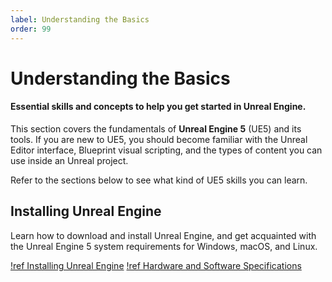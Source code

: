```yaml
---
label: Understanding the Basics
order: 99
---
```


# Understanding the Basics
#### Essential skills and concepts to help you get started in Unreal Engine.

This section covers the fundamentals of  **Unreal Engine 5**  (UE5) and its tools. If you are new to UE5, you should become familiar with the Unreal Editor interface, Blueprint visual scripting, and the types of content you can use inside an Unreal project.

Refer to the sections below to see what kind of UE5 skills you can learn.

## Installing Unreal Engine
Learn how to download and install Unreal Engine, and get acquainted with the Unreal Engine 5 system requirements for Windows, macOS, and Linux.

[!ref Installing Unreal Engine](/understanding-the-basics/installing-unreal-engine/)
[!ref Hardware and Software Specifications](/understanding-the-basics/hardware-and-software-specifications/)